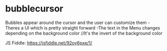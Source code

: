# bubblecursor
Bubbles appear around the cursor and the user can customize them
  -Theres a UI which is pretty straight forward
  -The text in the Menu changes depending on the background color //It's the invert of the background color
  
  JS Fiddle: https://jsfiddle.net/92oy6pxe/1/

